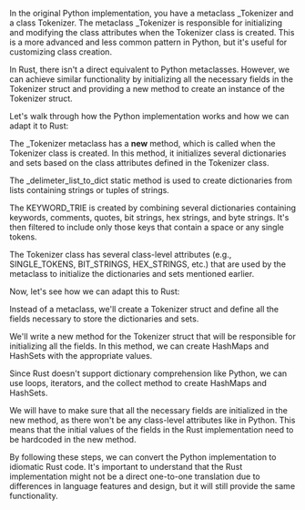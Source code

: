 In the original Python implementation, you have a metaclass _Tokenizer and a class Tokenizer. The metaclass _Tokenizer is responsible for initializing and modifying the class attributes when the Tokenizer class is created. This is a more advanced and less common pattern in Python, but it's useful for customizing class creation.

In Rust, there isn't a direct equivalent to Python metaclasses. However, we can achieve similar functionality by initializing all the necessary fields in the Tokenizer struct and providing a new method to create an instance of the Tokenizer struct.

Let's walk through how the Python implementation works and how we can adapt it to Rust:

The _Tokenizer metaclass has a __new__ method, which is called when the Tokenizer class is created. In this method, it initializes several dictionaries and sets based on the class attributes defined in the Tokenizer class.

The _delimeter_list_to_dict static method is used to create dictionaries from lists containing strings or tuples of strings.

The KEYWORD_TRIE is created by combining several dictionaries containing keywords, comments, quotes, bit strings, hex strings, and byte strings. It's then filtered to include only those keys that contain a space or any single tokens.

The Tokenizer class has several class-level attributes (e.g., SINGLE_TOKENS, BIT_STRINGS, HEX_STRINGS, etc.) that are used by the metaclass to initialize the dictionaries and sets mentioned earlier.

Now, let's see how we can adapt this to Rust:

Instead of a metaclass, we'll create a Tokenizer struct and define all the fields necessary to store the dictionaries and sets.

We'll write a new method for the Tokenizer struct that will be responsible for initializing all the fields. In this method, we can create HashMaps and HashSets with the appropriate values.

Since Rust doesn't support dictionary comprehension like Python, we can use loops, iterators, and the collect method to create HashMaps and HashSets.

We will have to make sure that all the necessary fields are initialized in the new method, as there won't be any class-level attributes like in Python. This means that the initial values of the fields in the Rust implementation need to be hardcoded in the new method.

By following these steps, we can convert the Python implementation to idiomatic Rust code. It's important to understand that the Rust implementation might not be a direct one-to-one translation due to differences in language features and design, but it will still provide the same functionality.